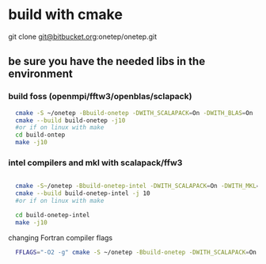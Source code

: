 # build with cmake

git clone git@bitbucket.org:onetep/onetep.git
## be sure you have the needed libs in the environment

### build foss (openmpi/fftw3/openblas/sclapack)

```bash
  cmake -S ~/onetep -Bbuild-onetep -DWITH_SCALAPACK=On -DWITH_BLAS=On
  cmake --build build-onetep -j10
  #or if on linux with make
  cd build-ontep
  make -j10
```

### intel compilers and mkl with scalapack/ffw3

```bash

  cmake -S~/onetep -Bbuild-onetep-intel -DWITH_SCALAPACK=On -DWITH_MKL=On -DFFT="MKL_FFTW3"
  cmake --build build-onetep-intel -j 10
  #or if on linux with make

  cd build-onetep-intel
  make -j10
```

changing Fortran compiler flags


```bash
  FFLAGS="-O2 -g" cmake -S ~/onetep -Bbuild-onetep -DWITH_SCALAPACK=On -DWITH_BLAS=On
```
